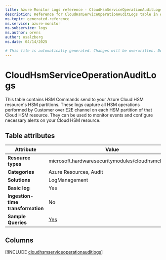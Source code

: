 ```yaml
---
title: Azure Monitor Logs reference - CloudHsmServiceOperationAuditLogs
description: Reference for CloudHsmServiceOperationAuditLogs table in Azure Monitor Logs.
ms.topic: generated-reference
ms.service: azure-monitor
ms.subservice: logs
ms.author: orens
author: osalzberg
ms.date: 04/14/2025

# This file is automatically generated. Changes will be overwritten. Do not change this file directly.
---
```


# CloudHsmServiceOperationAuditLogs

This table contains HSM Commands send to your Azure Cloud HSM resource's HSM partitions. These logs capture all HSM operations performed by Customer over E2E channel on each HSM partition of that Cloud HSM resource. They can be used to monitor events and configure necessary alerts on your Cloud HSM resource.


## Table attributes

|Attribute|Value|
|---|---|
|**Resource types**|microsoft.hardwaresecuritymodules/cloudhsmclusters|
|**Categories**|Azure Resources, Audit|
|**Solutions**| LogManagement|
|**Basic log**|Yes|
|**Ingestion-time transformation**|No|
|**Sample Queries**|[Yes](/azure/azure-monitor/reference/queries/cloudhsmserviceoperationauditlogs)|



## Columns
  
[!INCLUDE [cloudhsmserviceoperationauditlogs](~/reusable-content/ce-skilling/azure/includes/azure-monitor/reference/tables/cloudhsmserviceoperationauditlogs-include.md)]
